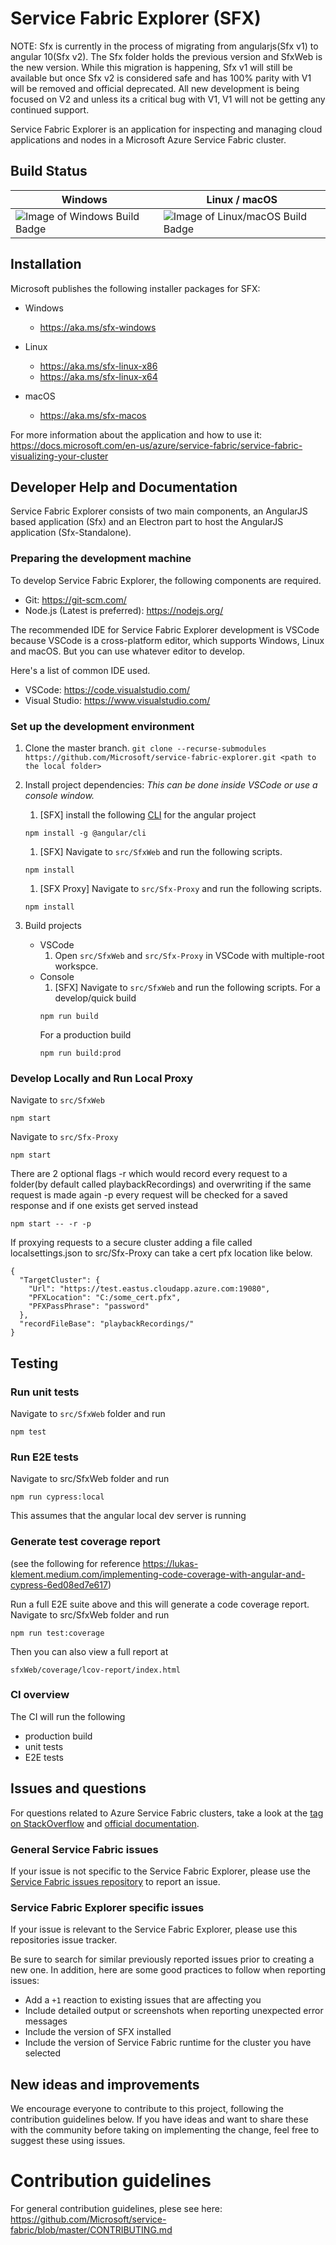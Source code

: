 # Service Fabric Explorer (SFX)

NOTE: Sfx is currently in the process of migrating from angularjs(Sfx v1) to angular 10(Sfx v2). The Sfx folder holds the previous version and SfxWeb is the new version. While this migration is happening, Sfx v1 will still be available but once Sfx v2 is considered safe and has 100% parity with V1 will be removed and official deprecated. All new development is being focused on V2 and unless its a critical bug with V1, V1 will not be getting any continued support.

Service Fabric Explorer is an application for inspecting and managing cloud applications and nodes in a Microsoft Azure Service Fabric cluster.

## Build Status
Windows | Linux / macOS
------------ | -------------
![Image of Windows Build Badge](https://ci.appveyor.com/api/projects/status/ejfk6b0c3dlunkws/branch/master) | ![Image of Linux/macOS Build Badge](https://travis-ci.org/Microsoft/service-fabric-explorer.svg?branch=master) 

## Installation

Microsoft publishes the following installer packages for SFX:

- Windows
  - https://aka.ms/sfx-windows

- Linux
  - https://aka.ms/sfx-linux-x86
  - https://aka.ms/sfx-linux-x64

- macOS
  - https://aka.ms/sfx-macos

For more information about the application and how to use it: https://docs.microsoft.com/en-us/azure/service-fabric/service-fabric-visualizing-your-cluster

## Developer Help and Documentation

Service Fabric Explorer consists of two main components, an AngularJS based application (Sfx) and an Electron part to host the AngularJS application (Sfx-Standalone).

### Preparing the development machine

To develop Service Fabric Explorer, the following components are required.

* Git: https://git-scm.com/
* Node.js (Latest is preferred): https://nodejs.org/

The recommended IDE for Service Fabric Explorer development is VSCode because VSCode is a cross-platform editor, which supports Windows, Linux and macOS. But you can use whatever editor to develop. 

Here's a list of common IDE used.
* VSCode: https://code.visualstudio.com/ 
* Visual Studio: https://www.visualstudio.com/

### Set up the development environment

1. Clone the master branch.
`git clone --recurse-submodules https://github.com/Microsoft/service-fabric-explorer.git <path to the local folder>`
2. Install project dependencies: *This can be done inside VSCode or use a console window.*
   1. [SFX] install the following [CLI](https://angular.io/cli) for the angular project 
   ```Shell
   npm install -g @angular/cli
   ```
   1. [SFX] Navigate to `src/SfxWeb` and run the following scripts.
   ```Shell
   npm install   
   ```

   1. [SFX Proxy] Navigate to `src/Sfx-Proxy` and run the following scripts.
   ```Shell
   npm install   
   ```

3. Build projects
   * VSCode
      1. Open `src/SfxWeb` and `src/Sfx-Proxy` in VSCode with multiple-root workspce.
   * Console
      1. [SFX] Navigate to `src/SfxWeb` and run the following scripts.
      For a develop/quick build
      ```Shell
      npm run build
      ```
      For a production build
      ```
      npm run build:prod
      ```

### Develop Locally and Run Local Proxy
Navigate to `src/SfxWeb`
```Shell
npm start
```
Navigate to `src/Sfx-Proxy`
```Shell
npm start
```

There are 2 optional flags
-r which would record every request to a folder(by default called playbackRecordings) and overwriting if the same request is made again
-p every request will be checked for a saved response and if one exists get served instead
```Shell
npm start -- -r -p
```

If proxying requests to a secure cluster adding a file called localsettings.json to src/Sfx-Proxy can take a cert pfx location like below.
```
{
  "TargetCluster": {
    "Url": "https://test.eastus.cloudapp.azure.com:19080",
    "PFXLocation": "C:/some_cert.pfx",
    "PFXPassPhrase": "password"
  },
  "recordFileBase": "playbackRecordings/"
}
```


## Testing

### Run unit tests
Navigate to  `src/SfxWeb` folder and run 
```
npm test
```

### Run E2E tests
Navigate to src/SfxWeb folder and run
```
npm run cypress:local
```
This assumes that the angular local dev server is running

### Generate test coverage report
(see the following for reference https://lukas-klement.medium.com/implementing-code-coverage-with-angular-and-cypress-6ed08ed7e617)

Run a full E2E suite above and this will generate a code coverage report.
Navigate to src/SfxWeb folder and run
```
npm run test:coverage
```
Then you can also view a full report at
```
sfxWeb/coverage/lcov-report/index.html
```

### CI overview
The CI will run the following

* production build
* unit tests
* E2E tests

## Issues and questions

For questions related to Azure Service Fabric clusters, take a look at the [tag on StackOverflow](https://stackoverflow.com/questions/tagged/azure-service-fabric)
and [official documentation](https://docs.microsoft.com/en-us/azure/service-fabric/).

### General Service Fabric issues

If your issue is not specific to the Service Fabric Explorer, please use the [Service Fabric issues repository](https://github.com/Azure/service-fabric-issues/issues) to report an issue.

### Service Fabric Explorer specific issues

If your issue is relevant to the Service Fabric Explorer, please use this repositories issue tracker.

Be sure to search for similar previously reported issues prior to creating a new one.
In addition, here are some good practices to follow when reporting issues:

- Add a `+1` reaction to existing issues that are affecting you
- Include detailed output or screenshots when reporting unexpected error messages
- Include the version of SFX installed
- Include the version of Service Fabric runtime for the cluster you have selected

## New ideas and improvements

We encourage everyone to contribute to this project, following the contribution guidelines below. If you have ideas and want to share these with the community before taking on implementing the change, feel free to suggest these using issues.

# Contribution guidelines

For general contribution guidelines, plese see here: https://github.com/Microsoft/service-fabric/blob/master/CONTRIBUTING.md

